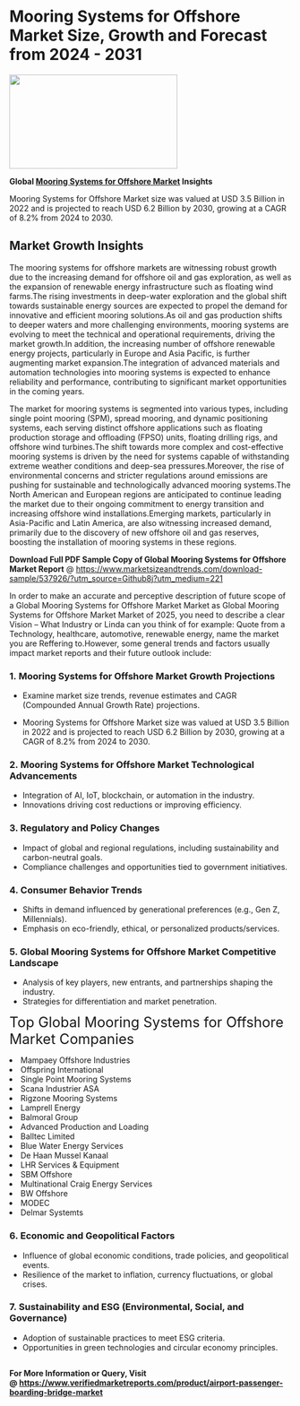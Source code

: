 <H1>Mooring Systems for Offshore Market Size, Growth and Forecast from 2024 - 2031</H1><img class="aligncenter size-medium wp-image-584254" src="https://thirdeyenews.in/wp-content/uploads/2024/09/Global-Market-Research-300x168.jpeg" alt="" width="300" height="168" /><p><strong>Global&nbsp;<a href="https://www.marketsizeandtrends.com/download-sample/537926/?utm_source=Github8j?utm_medium=221">Mooring Systems for Offshore Market</a> Insights</strong></p><p>Mooring Systems for Offshore Market size was valued at USD 3.5 Billion in 2022 and is projected to reach USD 6.2 Billion by 2030, growing at a CAGR of 8.2% from 2024 to 2030.</p><p><h2>Market Growth Insights</h2> <p>The mooring systems for offshore markets are witnessing robust growth due to the increasing demand for offshore oil and gas exploration, as well as the expansion of renewable energy infrastructure such as floating wind farms.The rising investments in deep-water exploration and the global shift towards sustainable energy sources are expected to propel the demand for innovative and efficient mooring solutions.As oil and gas production shifts to deeper waters and more challenging environments, mooring systems are evolving to meet the technical and operational requirements, driving the market growth.In addition, the increasing number of offshore renewable energy projects, particularly in Europe and Asia Pacific, is further augmenting market expansion.The integration of advanced materials and automation technologies into mooring systems is expected to enhance reliability and performance, contributing to significant market opportunities in the coming years.</p> <p>The market for mooring systems is segmented into various types, including single point mooring (SPM), spread mooring, and dynamic positioning systems, each serving distinct offshore applications such as floating production storage and offloading (FPSO) units, floating drilling rigs, and offshore wind turbines.The shift towards more complex and cost-effective mooring systems is driven by the need for systems capable of withstanding extreme weather conditions and deep-sea pressures.Moreover, the rise of environmental concerns and stricter regulations around emissions are pushing for sustainable and technologically advanced mooring systems.The North American and European regions are anticipated to continue leading the market due to their ongoing commitment to energy transition and increasing offshore wind installations.Emerging markets, particularly in Asia-Pacific and Latin America, are also witnessing increased demand, primarily due to the discovery of new offshore oil and gas reserves, boosting the installation of mooring systems in these regions.</p> <p><span class=""><strong>Download Full PDF Sample Copy of Global Mooring Systems for Offshore Market Report</strong> @ <a href="https://www.marketsizeandtrends.com/download-sample/537926/?utm_source=Github8j?utm_medium=221" target="_blank">https://www.marketsizeandtrends.com/download-sample/537926/?utm_source=Github8j?utm_medium=221</a></span></p><p>In order to make an accurate and perceptive description of future scope of a Global&nbsp;Mooring Systems for Offshore Market Market as Global&nbsp;Mooring Systems for Offshore Market Market of 2025, you need to describe a clear Vision &ndash; What Industry or Linda can you think of for example: Quote from a Technology, healthcare, automotive, renewable energy, name the market you are Reffering to.However, some general trends and factors usually impact market reports and their future outlook include:</p><h3>1.&nbsp;<strong>Mooring Systems for Offshore Market Growth Projections</strong></h3><ul><li>Examine market size trends, revenue estimates and CAGR (Compounded Annual Growth Rate) projections.</li><li><p>Mooring Systems for Offshore Market size was valued at USD 3.5 Billion in 2022 and is projected to reach USD 6.2 Billion by 2030, growing at a CAGR of 8.2% from 2024 to 2030.</p></li></ul><h3>2.&nbsp;<strong>Mooring Systems for Offshore Market Technological Advancements</strong></h3><ul><li>Integration of AI, IoT, blockchain, or automation in the industry.</li><li>Innovations driving cost reductions or improving efficiency.</li></ul><h3>3.&nbsp;<strong>Regulatory and Policy Changes</strong></h3><ul><li>Impact of global and regional regulations, including sustainability and carbon-neutral goals.</li><li>Compliance challenges and opportunities tied to government initiatives.</li></ul><h3>4.&nbsp;<strong>Consumer Behavior Trends</strong></h3><ul><li>Shifts in demand influenced by generational preferences (e.g., Gen Z, Millennials).</li><li>Emphasis on eco-friendly, ethical, or personalized products/services.</li></ul><h3>5.&nbsp;<strong>Global Mooring Systems for Offshore Market Competitive Landscape</strong></h3><ul><li>Analysis of key players, new entrants, and partnerships shaping the industry.</li><li>Strategies for differentiation and market penetration.</li></ul><p data-pm-slice="1 1 []"><span style="color: inherit; font-family: inherit; font-size: 25px;">Top Global Mooring Systems for Offshore Market Companies</span></p><div class="" data-test-id=""><p><li>Mampaey Offshore Industries</li><li> Offspring International</li><li> Single Point Mooring Systems</li><li> Scana Industrier ASA</li><li> Rigzone Mooring Systems</li><li> Lamprell Energy</li><li> Balmoral Group</li><li> Advanced Production and Loading</li><li> Balltec Limited</li><li> Blue Water Energy Services</li><li> De Haan Mussel Kanaal</li><li> LHR Services & Equipment</li><li> SBM Offshore</li><li> Multinational Craig Energy Services</li><li> BW Offshore</li><li> MODEC</li><li> Delmar Systemts</li></p></div><h3>6.&nbsp;<strong>Economic and Geopolitical Factors</strong></h3><ul><li>Influence of global economic conditions, trade policies, and geopolitical events.</li><li>Resilience of the market to inflation, currency fluctuations, or global crises.</li></ul><h3>7.&nbsp;<strong>Sustainability and ESG (Environmental, Social, and Governance)</strong></h3><ul><li>Adoption of sustainable practices to meet ESG criteria.</li><li>Opportunities in green technologies and circular economy principles.</li></ul><h2><strong style="font-size: 14px;">For More Information or Query, Visit @&nbsp;</strong><a style="background-color: #ffffff; font-size: 14px;" href="https://www.marketsizeandtrends.com/report/mooring-systems-for-offshore-market/" target="_blank">https://www.verifiedmarketreports.com/product/airport-passenger-boarding-bridge-market</a></h2>